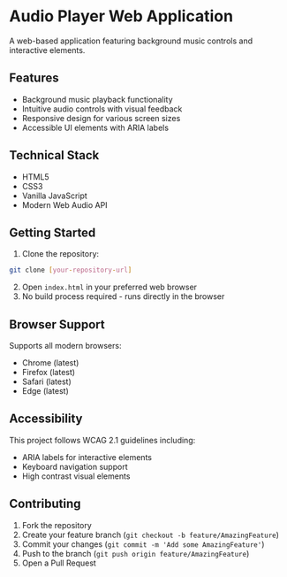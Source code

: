 # Audio Player Web Application

A web-based application featuring background music controls and interactive elements.

## Features

- Background music playback functionality
- Intuitive audio controls with visual feedback
- Responsive design for various screen sizes
- Accessible UI elements with ARIA labels

## Technical Stack

- HTML5
- CSS3
- Vanilla JavaScript
- Modern Web Audio API

## Getting Started

1. Clone the repository:
```bash
git clone [your-repository-url]
```
2. Open `index.html` in your preferred web browser
3. No build process required - runs directly in the browser

## Browser Support

Supports all modern browsers:
- Chrome (latest)
- Firefox (latest)
- Safari (latest)
- Edge (latest)

## Accessibility

This project follows WCAG 2.1 guidelines including:
- ARIA labels for interactive elements
- Keyboard navigation support
- High contrast visual elements

## Contributing

1. Fork the repository
2. Create your feature branch (`git checkout -b feature/AmazingFeature`)
3. Commit your changes (`git commit -m 'Add some AmazingFeature'`)
4. Push to the branch (`git push origin feature/AmazingFeature`)
5. Open a Pull Request
